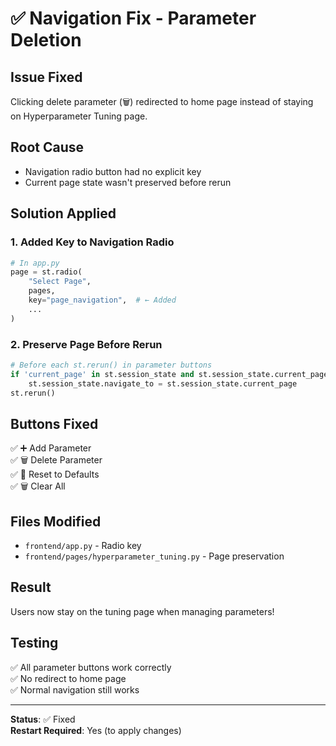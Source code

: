 # ✅ Navigation Fix - Parameter Deletion

## Issue Fixed
Clicking delete parameter (🗑️) redirected to home page instead of staying on Hyperparameter Tuning page.

## Root Cause
- Navigation radio button had no explicit key
- Current page state wasn't preserved before rerun

## Solution Applied

### 1. Added Key to Navigation Radio
```python
# In app.py
page = st.radio(
    "Select Page",
    pages,
    key="page_navigation",  # ← Added
    ...
)
```

### 2. Preserve Page Before Rerun
```python
# Before each st.rerun() in parameter buttons
if 'current_page' in st.session_state and st.session_state.current_page:
    st.session_state.navigate_to = st.session_state.current_page
st.rerun()
```

## Buttons Fixed
✅ ➕ Add Parameter  
✅ 🗑️ Delete Parameter  
✅ 🔄 Reset to Defaults  
✅ 🗑️ Clear All  

## Files Modified
- `frontend/app.py` - Radio key
- `frontend/pages/hyperparameter_tuning.py` - Page preservation

## Result
Users now stay on the tuning page when managing parameters!

## Testing
✅ All parameter buttons work correctly  
✅ No redirect to home page  
✅ Normal navigation still works  

---

**Status**: ✅ Fixed  
**Restart Required**: Yes (to apply changes)
